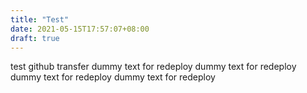 ```yaml
---
title: "Test"
date: 2021-05-15T17:57:07+08:00
draft: true
---
```

test github transfer
dummy text for redeploy
dummy text for redeploy
dummy text for redeploy
dummy text for redeploy